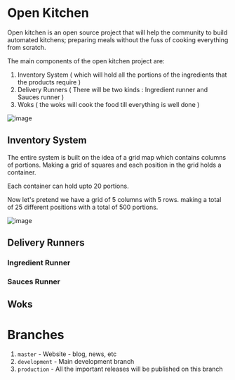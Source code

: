 # Open Kitchen 

Open kitchen is an open source project that will help the community to build automated kitchens; preparing meals without the fuss of cooking everything from scratch. 

The main components of the open kitchen project are:

1. Inventory System ( which will hold all the portions of the ingredients that the products require )
1. Delivery Runners ( There will be two kinds : Ingredient runner and Sauces runner )
1. Woks ( the woks will cook the food till everything is well done )

![image](https://user-images.githubusercontent.com/9138358/56100440-e2586680-5ed5-11e9-94b7-4fdbc3a83436.png)


## Inventory System

The entire system is built on the idea of a grid map which contains columns of portions. Making a grid of squares and each position in the grid holds a container. 

Each container can hold upto 20 portions. 

Now let's pretend we have a grid of 5 columns with 5 rows. making a total of 25 different positions with a total of 500 portions.

![image](https://user-images.githubusercontent.com/9138358/57421684-e96b4f80-71c9-11e9-8e7b-9479b684923f.png)


## Delivery Runners


### Ingredient Runner


### Sauces Runner


## Woks




# Branches

1. `master` - Website - blog, news, etc 
1. `development` - Main development branch
1. `production` - All the important releases will be published on this branch
